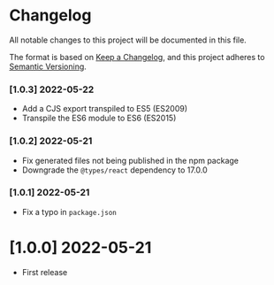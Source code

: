 # Changelog

All notable changes to this project will be documented in this file.

The format is based on [Keep a Changelog](https://keepachangelog.com/en/1.0.0/),
and this project adheres to [Semantic Versioning](https://semver.org/spec/v2.0.0.html).

### [1.0.3] 2022-05-22

-   Add a CJS export transpiled to ES5 (ES2009)
-   Transpile the ES6 module to ES6 (ES2015)

### [1.0.2] 2022-05-21

-   Fix generated files not being published in the npm package
-   Downgrade the `@types/react` dependency to 17.0.0

### [1.0.1] 2022-05-21

-   Fix a typo in `package.json`

# [1.0.0] 2022-05-21

-   First release
